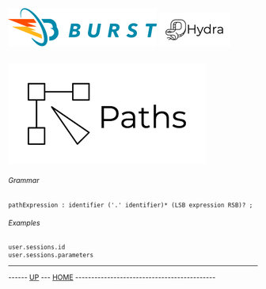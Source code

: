 ![Burst](../../../documentation/burst_h_small.png "") ![](../../doc/hydra_small.png "")
--

![](paths.png "")
--


###### Grammar
    pathExpression : identifier ('.' identifier)* (LSB expression RSB)? ;
    
###### Examples
    user.sessions.id
    user.sessions.parameters


---
------ [UP](../readme.md) ---  [HOME](../../readme.md) --------------------------------------------
